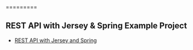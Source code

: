 =========

## REST API with Jersey & Spring Example Project
- [REST API with Jersey and Spring](http://www.baeldung.com/jersey-rest-api-with-spring)
